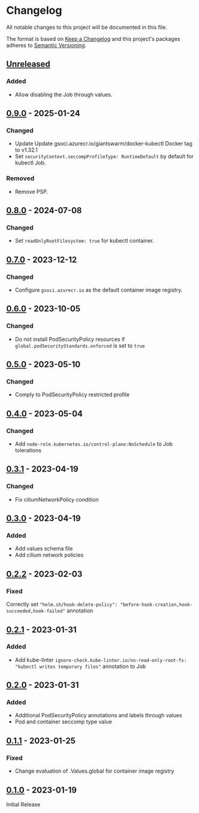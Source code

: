# Changelog

All notable changes to this project will be documented in this file.

The format is based on [Keep a Changelog](http://keepachangelog.com/en/1.0.0/)
and this project's packages adheres to [Semantic Versioning](http://semver.org/spec/v2.0.0.html).

## [Unreleased]

### Added

- Allow disabling the Job through values.

## [0.9.0] - 2025-01-24

### Changed

- Update Update gsoci.azurecr.io/giantswarm/docker-kubectl Docker tag to v1.32.1
- Set `securityContext.seccompProfileType: RuntimeDefault` by default for kubectl Job.

### Removed

- Remove PSP.

## [0.8.0] - 2024-07-08

### Changed

- Set `readOnlyRootFilesystem: true` for kubectl container.

## [0.7.0] - 2023-12-12

### Changed

- Configure `gsoci.azurecr.io` as the default container image registry.

## [0.6.0] - 2023-10-05

### Changed

- Do not install PodSecurityPolicy resources if `global.podSecurityStandards.enforced` is set to `true`

## [0.5.0] - 2023-05-10

### Changed

- Comply to PodSecurityPolicy restricted profile

## [0.4.0] - 2023-05-04

### Changed

- Add `node-role.kubernetes.io/control-plane:NoSchedule` to Job tolerations

## [0.3.1] - 2023-04-19

### Changed

- Fix ciliumNetworkPolicy condition

## [0.3.0] - 2023-04-19

### Added

- Add values schema file
- Add cilium network policies

## [0.2.2] - 2023-02-03

### Fixed

Correctly set `"helm.sh/hook-delete-policy": "before-hook-creation,hook-succeeded,hook-failed"` annotation

## [0.2.1] - 2023-01-31

### Added

- Add kube-linter `ignore-check.kube-linter.io/no-read-only-root-fs: "kubectl writes temporary files"` annotation to Job

## [0.2.0] - 2023-01-31

### Added

- Additional PodSecurityPolicy annotations and labels through values
- Pod and container seccomp type value

## [0.1.1] - 2023-01-25

### Fixed

- Change evaluation of .Values.global for container image registry

## [0.1.0] - 2023-01-19

Initial Release

[Unreleased]: https://github.com/giantswarm/kubectl-apply-job/compare/v0.9.0...HEAD
[0.9.0]: https://github.com/giantswarm/kubectl-apply-job/compare/v0.8.0...v0.9.0
[0.8.0]: https://github.com/giantswarm/kubectl-apply-job/compare/v0.7.0...v0.8.0
[0.7.0]: https://github.com/giantswarm/kubectl-apply-job/compare/v0.6.0...v0.7.0
[0.6.0]: https://github.com/giantswarm/kubectl-apply-job/compare/v0.5.0...v0.6.0
[0.5.0]: https://github.com/giantswarm/kubectl-apply-job/compare/v0.4.0...v0.5.0
[0.4.0]: https://github.com/giantswarm/kubectl-apply-job/compare/v0.3.1...v0.4.0
[0.3.1]: https://github.com/giantswarm/kubectl-apply-job/compare/v0.3.0...v0.3.1
[0.3.0]: https://github.com/giantswarm/kubectl-apply-job/compare/v0.2.2...v0.3.0
[0.2.2]: https://github.com/giantswarm/kubectl-apply-job/compare/v0.2.1...v0.2.2
[0.2.1]: https://github.com/giantswarm/kubectl-apply-job/compare/v0.2.0...v0.2.1
[0.2.0]: https://github.com/giantswarm/kubectl-apply-job/compare/v0.1.1...v0.2.0
[0.1.1]: https://github.com/giantswarm/kubectl-apply-job/compare/v0.1.0...v0.1.1
[0.1.0]: https://github.com/giantswarm/kubectl-apply-job/releases/tag/v0.1.0
